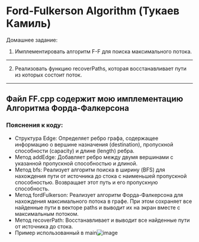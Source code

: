 # Ford-Fulkerson Algorithm (Тукаев Камиль)

Домашнее задание:
1. Имплементировать алгоритм F-F для поиска максимального потока.
------------------------------------------------------------
2. Реализовать функцию recoverPaths, которая восстанавливает пути из которых состоит поток.
-------------------------------------------------------------------------------------------
Файл **FF.cpp** содержит мою имплементацию **Алгоритма Форда-Фалкерсона**
-------------------------------------------------------------------------
### Пояснения к коду:
- Структура Edge: Определяет ребро графа, содержащее информацию о вершине назначения (destination), пропускной способности (capacity) и длине (length) ребра.
- Метод addEdge: Добавляет ребро между двумя вершинами с указанной пропускной способностью и длиной.
- Метод bfs: Реализует алгоритм поиска в ширину (BFS) для нахождения пути от источника до стока с наименьшей пропускной способностью. Возвращает этот путь и его пропускную способность.
- Метод fordFulkerson: Реализует алгоритм Форда-Фалкерсона для нахождения максимального потока в графе. При этом сохраняет все найденные пути в векторе paths и выводит их на экран вместе с максимальным потоком.
- Метод recoverPath: Восстанавливает и выводит все найденные пути от источника до стока.
- Пример использованный в main![image](https://github.com/Dzhzingliminiafid/Ford-Fulkerson-Algorithm/assets/168202419/6a403163-0631-4e50-b896-95ec298716e2)

